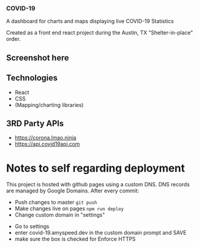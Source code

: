 ### COVID-19
A dashboard for charts and maps displaying live COVID-19 Statistics

Created as a front end react project during the Austin, TX "Shelter-in-place" order.

## Screenshot here

## Technologies
* React
* CSS
* (Mapping/charting libraries)

## 3RD Party APIs
* https://corona.lmao.ninja
* https://api.covid19api.com

# Notes to self regarding deployment
This project is hosted with github pages using a custom DNS. DNS records are managed by Google Domains. After every commit:
* Push changes to master
``` git push ```
* Make changes live on pages
``` npm run deploy ```
* Change custom domain in "settings"
- Go to settings
- enter covid-19.amyspeed.dev in the custom domain prompt and SAVE
- make sure the box is checked for Enforce HTTPS


